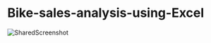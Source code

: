 # Bike-sales-analysis-using-Excel
![SharedScreenshot](https://user-images.githubusercontent.com/101644938/189190605-ea40830f-7816-47ea-9611-38edadc7a3e3.jpg)
